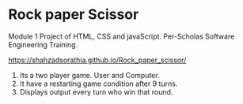 
# Rock paper Scissor

Module 1 Project of HTML, CSS and javaScript. 
Per-Scholas Software Engineering Training.

https://shahzadsorathia.github.io/Rock_paper_scissor/

1. Its a two player game. User and Computer.
2. It have a restarting game condition after 9 turns.
3. Displays output every turn who win that round.


